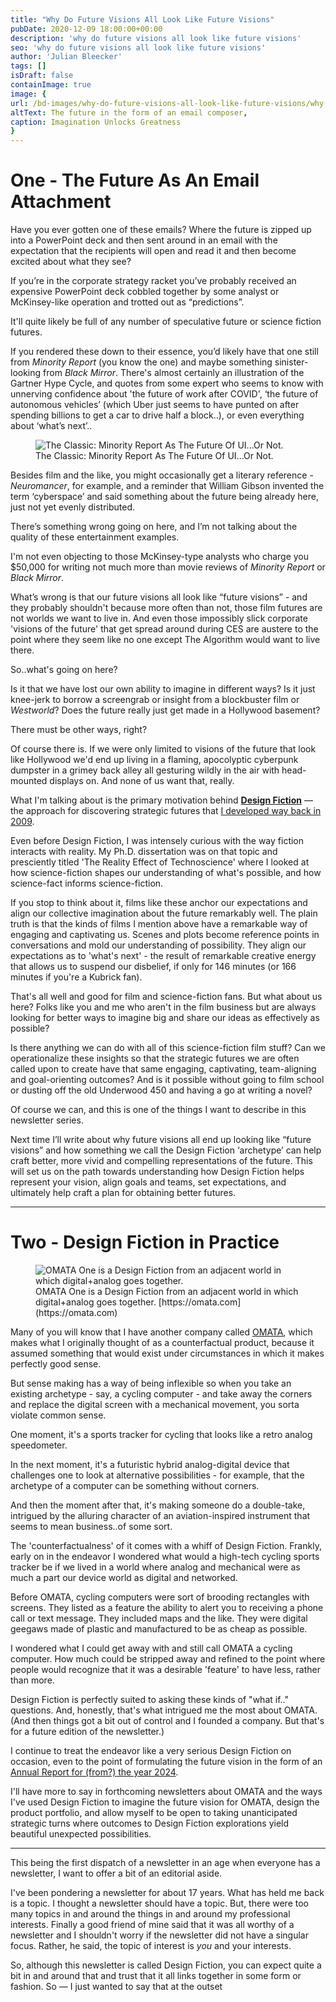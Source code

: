 ```yaml
---
title: "Why Do Future Visions All Look Like Future Visions"
pubDate: 2020-12-09 18:00:00+00:00
description: 'why do future visions all look like future visions'
seo: 'why do future visions all look like future visions'
author: 'Julian Bleecker'
tags: []
isDraft: false
containImage: true
image: {
url: /bd-images/why-do-future-visions-all-look-like-future-visions/why-do-future-visions-all-look-like-future-visions_faa8053a-55d2-4713-b3b8-81d4c0e3604d.png,
altText: The future in the form of an email composer,
caption: Imagination Unlocks Greatness
}
---
```

# One - The Future As An Email Attachment

Have you ever gotten one of these emails? Where the future is zipped up into a PowerPoint deck and then sent around in an email with the expectation that the recipients will open and read it and then become excited about what they see? 

If you’re in the corporate strategy racket you’ve probably received an expensive PowerPoint deck cobbled together by some analyst or McKinsey-like operation and trotted out as “predictions”. 

It'll quite likely be full of any number of speculative future or science fiction futures.

If you rendered these down to their essence, you’d likely have that one still from *Minority Report* (you know the one) and maybe something sinister-looking from *Black Mirror*. There's almost certainly an illustration of the Gartner Hype Cycle, and quotes from some expert who seems to know with unnerving confidence about 'the future of work after COVID', ‘the future of autonomous vehicles’ (which Uber just seems to have punted on after spending billions to get a car to drive half a block..), or even everything about ‘what’s next’..

<figure>
    <img src="/bd-images/why-do-future-visions-all-look-like-future-visions/why-do-future-visions-all-look-like-future-visions_998090db-c4e5-40b5-8e77-27095052df62.png"
         alt="The Classic: Minority Report As The Future Of UI...Or Not.">
    <figcaption>The Classic: Minority Report As The Future Of UI...Or Not.</figcaption>
</figure>
 
Besides film and the like, you might occasionally get a literary reference - *Neuromancer*, for example, and a reminder that William Gibson invented the term ‘cyberspace’ and said something about the future being already here, just not yet evenly distributed.


There’s something wrong going on here, and I’m not talking about the quality of these entertainment examples.

I'm not even objecting to those McKinsey-type analysts who charge you $50,000 for writing not much more than movie reviews of *Minority Report* or *Black Mirror*.

What’s wrong is that our future visions all look like “future visions” - and they probably shouldn't because more often than not, those film futures are not worlds we want to live in. And even those impossibly slick corporate 'visions of the future' that get spread around during CES are austere to the point where they seem like no one except The Algorithm would want to live there.

So..what's going on here?

Is it that we have lost our own ability to imagine in different ways? Is it just knee-jerk to borrow a screengrab or insight from a blockbuster film or *Westworld*? Does the future really just get made in a Hollywood basement? 

There must be other ways, right?

Of course there is. If we were only limited to visions of the future that look like Hollywood we'd end up living in a flaming, apocolyptic cyberpunk dumpster in a grimey back alley all gesturing wildly in the air with head-mounted displays on. And none of us want that, really.

What I'm talking about is the primary motivation behind **[Design Fiction](https://blog.nearfuturelaboratory.com/category/design-fiction/)** — the approach for discovering strategic  futures that [I developed way back in 2009](https://blog.nearfuturelaboratory.com/2009/03/17/design-fiction-a-short-essay-on-design-science-fact-and-fiction/). 

Even before Design Fiction, I was intensely curious with the way fiction interacts with reality. My Ph.D. dissertation was on that topic and presciently titled 'The Reality Effect of Technoscience' where I looked at how science-fiction shapes our understanding of what's possible, and how science-fact informs science-fiction.

If you stop to think about it, films like these anchor our expectations and align our collective imagination about the future remarkably well. The plain truth is that the kinds of films I mention above have a remarkable way of engaging and captivating us. Scenes and plots become reference points in conversations and mold our understanding of possibility. They align our expectations as to 'what's next' - the result of remarkable creative energy that allows us to suspend our disbelief, if only for 146 minutes (or 166 minutes if you're a Kubrick fan).  

That's all well and good for film and science-fiction fans. But what about us here? Folks like you and me who aren't in the film business but are always looking for better ways to imagine big and share our ideas as effectively as possible?

Is there anything we can do with all of this science-fiction film stuff? Can we operationalize these insights so that the strategic futures we are often called upon to create have that same engaging, captivating, team-aligning and goal-orienting outcomes? And is it possible without going to film school or dusting off the old Underwood 450 and having a go at writing a novel?

Of course we can, and this is one of the things I want to describe in this newsletter series. 

Next time I’ll write about why future visions all end up looking like “future visions” and how something we call the Design Fiction ‘archetype’ can help craft better, more vivid and compelling representations of the future. This will set us on the path towards understanding how Design Fiction helps represent your vision, align goals and teams, set expectations, and ultimately help craft a plan for obtaining better futures.

***
# Two - Design Fiction in Practice

<figure>
    <img src="/bd-images/why-do-future-visions-all-look-like-future-visions/why-do-future-visions-all-look-like-future-visions_955466a3-7fb8-4f06-a232-ef5b67d16898.png"
         alt="OMATA One is a Design Fiction from an adjacent world in which digital+analog goes together.">
    <figcaption>OMATA One is a Design Fiction from an adjacent world in which digital+analog goes together. [https://omata.com](https://omata.com)</figcaption>
</figure> 

Many of you will know that I have another company called [OMATA](https://omata.com), which makes what I originally thought of as a counterfactual product, because it assumed something that would exist under circumstances in which it makes perfectly good sense. 

But sense making has a way of being inflexible so when you take an existing archetype - say, a cycling computer - and take away the corners and replace the digital screen with a mechanical movement, you sorta violate common sense.

One moment, it's a sports tracker for cycling that looks like a retro analog speedometer. 

In the next moment, it's a futuristic hybrid analog-digital device that challenges one to look at alternative possibilities - for example, that the archetype of a computer can be something without corners. 

And then the moment after that, it's making someone do a double-take, intrigued by the alluring character of an aviation-inspired instrument that seems to mean business..of some sort. 

The 'counterfactualness' of it comes with a whiff of Design Fiction. Frankly, early on in the endeavor I wondered what would a high-tech cycling sports tracker be if we lived in a world where analog and mechanical were as much a part our device world as digital and networked.

Before OMATA, cycling computers were sort of brooding rectangles with screens. They listed as a feature the ability to alert you to receiving a phone call or text message. They included maps and the like. They were digital geegaws made of plastic and manufactured to be as cheap as possible.

I wondered what I could get away with and still call OMATA a cycling computer. How much could be stripped away and refined to the point where people would recognize that it was a desirable 'feature' to have less, rather than more.

Design Fiction is perfectly suited to asking these kinds of "what if.." questions. And, honestly, that's what intrigued me the most about OMATA. (And then things got a bit out of control and I founded a company. But that's for a future edition of the newsletter.)

I continue to treat the endeavor like a very serious Design Fiction on occasion, even to the point of formulating the future vision in the form of an [Annual Report for (from?) the year 2024](https://medium.com/design-fictions/why-did-i-write-an-annual-report-from-the-future-849cf12b0687).

I'll have more to say in forthcoming newsletters about OMATA and the ways I've used Design Fiction to imagine the future vision for OMATA, design the product portfolio, and allow myself to be open to taking unanticipated strategic turns where outcomes to Design Fiction explorations yield beautiful unexpected possibilities.

***
This being the first dispatch of a newsletter in an age when everyone has a newsletter, I want to offer a bit of an editorial aside.

I've been pondering a newsletter for about 17 years. What has held me back is a topic. I thought a newsletter should have a topic. But, there were too many topics in and around the things in and around my professional interests. Finally a good friend of mine said that it was all worthy of a newsletter and I shouldn't worry if the newsletter did not have a singular focus. Rather, he said, the topic of interest is *you* and your interests.

So, although this newsletter is called Design Fiction, you can expect quite a bit in and around that and trust that it all links together in some form or fashion. So — I just wanted to say that at the outset